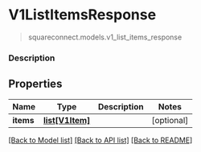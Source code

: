 # V1ListItemsResponse
> squareconnect.models.v1_list_items_response

### Description



## Properties
Name | Type | Description | Notes
------------ | ------------- | ------------- | -------------
**items** | [**list[V1Item]**](V1Item.md) |  | [optional] 

[[Back to Model list]](../README.md#documentation-for-models) [[Back to API list]](../README.md#documentation-for-api-endpoints) [[Back to README]](../README.md)


